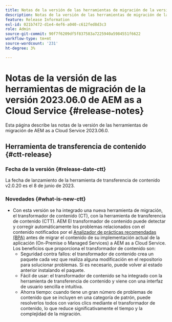 ```yaml
---
title: Notas de la versión de las herramientas de migración de la versión 2023.06.0 de AEM as a Cloud Service
description: Notas de la versión de las herramientas de migración de la versión 2023.06.0 de AEM as a Cloud Service
feature: Release Information
exl-id: 021b7472-d1e4-4ef6-a040-c612fed8d3c3
role: Admin
source-git-commit: 90f7f6209df5f837583a7225940a5984551f6622
workflow-type: tm+mt
source-wordcount: '231'
ht-degree: 3%

---
```


# Notas de la versión de las herramientas de migración de la versión 2023.06.0 de AEM as a Cloud Service {#release-notes}

Esta página describe las notas de la versión de las herramientas de migración de AEM as a Cloud Service 2023.06.0.

## Herramienta de transferencia de contenido {#ctt-release}

### Fecha de la versión {#release-date-ctt}

La fecha de lanzamiento de la herramienta de transferencia de contenido v2.0.20 es el 8 de junio de 2023.

### Novedades {#what-is-new-ctt}

* Con esta versión se ha integrado una nueva herramienta de migración, el transformador de contenido (CT), con la herramienta de transferencia de contenido (CTT). AEM El transformador de contenido puede detectar y corregir automáticamente los problemas relacionados con el contenido notificados por el [Analizador de prácticas recomendadas (BPA)](https://experienceleague.adobe.com/docs/experience-manager-cloud-service/content/migration-journey/cloud-migration/best-practices-analyzer/overview-best-practices-analyzer.html?lang=es) antes de migrar el contenido de su implementación actual de la aplicación (On-Premise o Managed Services) a AEM as a Cloud Service.
Los beneficios que proporciona el transformador de contenido son:
   * Seguridad contra fallos: el transformador de contenido crea un paquete cada vez que realiza alguna modificación en el repositorio para solucionar problemas. Si es necesario, puede volver al estado anterior instalando el paquete.
   * Fácil de usar: el transformador de contenido se ha integrado con la herramienta de transferencia de contenido y viene con una interfaz de usuario sencilla e intuitiva.
   * Ahorra tiempo: cuando tiene un gran número de problemas de contenido que se incluyen en una categoría de patrón, puede resolverlos todos con varios clics mediante el transformador de contenido, lo que reduce significativamente el tiempo y la complejidad de la migración.
